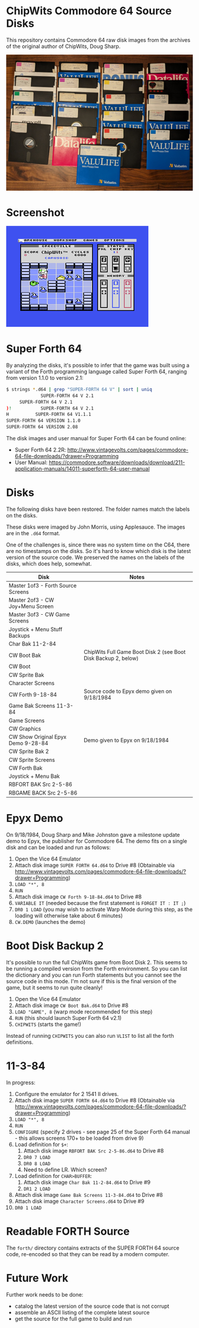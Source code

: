 # ChipWits Commodore 64 Source Disks

This repository contains Commodore 64 raw disk images from the archives
of the original author of ChipWits, Doug Sharp.

![Commodore 64 ChipWits Disks](docs/c64-chipwits-disks.jpg)

# Screenshot

![Commodore 64 ChipWits Screenshot](docs/c64-chipwits.png)

# Super Forth 64

By analyzing the disks, it's possible to infer that the game was built using a variant of the Forth programming
language called Super Forth 64, ranging from version 1.1.0 to version 2.1:

```bash
$ strings *.d64 | grep "SUPER-FORTH 64 V" | sort | uniq
             SUPER-FORTH 64 V 2.1 
     SUPER-FORTH 64 V 2.1
)!           SUPER-FORTH 64 V 2.1
H          SUPER-FORTH 64 V1.1.1
SUPER-FORTH 64 VERSION 1.1.0
SUPER-FORTH 64 VERSION 2.08
```

The disk images and user manual for Super Forth 64 can be found online:

* Super Forth 64 2.2R: http://www.vintagevolts.com/pages/commodore-64-file-downloads/?drawer=Programming
* User Manual: https://commodore.software/downloads/download/211-application-manuals/14011-superforth-64-user-manual

# Disks

The following disks have been restored. The folder names match the
labels on the disks.

These disks were imaged by John Morris, using Applesauce. The images are in the `.d64` format.

One of the challenges is, since there was no system time on the C64, there
are no timestamps on the disks. So it's hard to know which disk is the
latest version of the source code. We preserved the names on the labels of
the disks, which does help, somewhat.

| Disk                               | Notes                                                          |
|------------------------------------|----------------------------------------------------------------|
| Master 1of3 - Forth Source Screens |                                                                |
| Master 2of3 - CW Joy+Menu Screen   |                                                                |
| Master 3of3 - CW Game Screens      |                                                                |
| Joystick + Menu Stuff Backups      |                                                                |
| Char Bak 11-2-84                   |                                                                |
| CW Boot Bak                        | ChipWits Full Game Boot Disk 2 (see Boot Disk Backup 2, below) |
| CW Boot                            |                                                                |
| CW Sprite Bak                      |                                                                |
| Character Screens                  |                                                                |
| CW Forth 9-18-84                   | Source code to Epyx demo given on 9/18/1984                    |
| Game Bak Screens 11-3-84           |                                                                |
| Game Screens                       |                                                                |
| CW Graphics                        |                                                                |
| CW Show Original Epyx Demo 9-28-84 | Demo given to Epyx on 9/18/1984                                |
| CW Sprite Bak 2                    |                                                                |
| CW Sprite Screens                  |                                                                |
| CW Forth Bak                       |                                                                |
| Joystick + Menu Bak                |                                                                |
| RBFORT BAK Src 2-5-86              |                                                                |
| RBGAME BACK Src 2-5-86             |                                                                |

# Epyx Demo

On 9/18/1984, Doug Sharp and Mike Johnston gave a milestone update demo to
Epyx, the publisher for Commodore 64. The demo fits on a single disk and
can be loaded and run as follows:

1. Open the Vice 64 Emulator
2. Attach disk image `SUPER FORTH 64.d64` to Drive #8 (Obtainable via http://www.vintagevolts.com/pages/commodore-64-file-downloads/?drawer=Programming)
3. `LOAD "*", 8`
4. `RUN`
5. Attach disk image `CW Forth 9-18-84.d64` to Drive #8
6. `VARIABLE IT` (needed because the first statement is `FORGET IT : IT ;`)
7. `DR0 1 LOAD` (you may wish to activate Warp Mode during this step, as the loading will otherwise take about 6
minutes)
8. `CW.DEMO` (launches the demo)

# Boot Disk Backup 2

It's possible to run the full ChipWits game from Boot Disk 2. This seems to be running a compiled
version from the Forth environment. So you can list the dictionary and you can run Forth statements
but you cannot see the source code in this mode. I'm not sure if this is the final version of
the game, but it seems to run quite cleanly! 

1. Open the Vice 64 Emulator
2. Attach disk image `CW Boot Bak.d64` to Drive #8
3. `LOAD "GAME", 8` (warp mode recommended for this step)
4. `RUN` (this should launch Super Forth 64 v2.1)
5. `CHIPWITS` (starts the game!)

Instead of running `CHIPWITS` you can also run `VLIST` to list all the forth definitions.

# 11-3-84
In progress:
1. Configure the emulator for 2 1541 II drives.
2. Attach disk image `SUPER FORTH 64.d64` to Drive #8 (Obtainable via http://www.vintagevolts.com/pages/commodore-64-file-downloads/?drawer=Programming)
3. `LOAD "*", 8`
4. `RUN`
5. `CONFIGURE` (specify 2 drives - see page 25 of the Super Forth 64 manual - this allows screens 170+ to be loaded from drive 9)
6. Load definition for `$+`:
   1. Attach disk image `RBFORT BAK Src 2-5-86.d64` to Drive #8
   2. `DR0 7 LOAD`
   3. `DR0 8 LOAD`
   4. Need to define LR. Which screen?
7. Load definition for `CHAR>BUFFER`:
   1. Attach disk image `Char Bak 11-2-84.d64` to Drive #9
   2. `DR1 2 LOAD`
8. Attach disk image `Game Bak Screens 11-3-84.d64` to Drive #8
9. Attach disk image `Character Screens.d64` to Drive #9
10. `DR0 1 LOAD`

# Readable FORTH Source
The `forth/` directory contains extracts of the SUPER FORTH 64 source code, re-encoded so that
they can be read by a modern computer.


# Future Work

Further work needs to be done:
* catalog the latest version of the source code that is not corrupt
* assemble an ASCII listing of the complete latest source
* get the source for the full game to build and run
